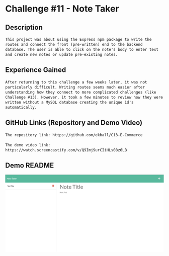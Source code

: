 # Challenge #11 - Note Taker

## Description

    This project was about using the Express npm package to write the routes and connect the front (pre-written) end to the backend database. The user is able to click on the note's body to enter text and create new notes or update pre-existing notes. 

## Experience Gained

    After returning to this challenge a few weeks later, it was not particularly difficult. Writing routes seems much easier after understanding how they connect to more complicated challenges (like Challenge #13). However, it took a few minutes to review how they were written without a MySQL database creating the unique id's automatically.

## GitHub Links (Repository and Demo Video)

    The repository link: https://github.com/ekball/C13-E-Commerce

    The demo video link: https://watch.screencastify.com/v/Q9Imj9urCIiHLs08z6LB

## Demo README

![demo-employee-tracker](./assets/images/screenshot.png)
